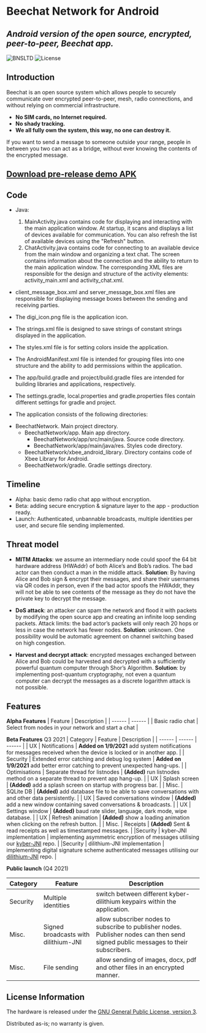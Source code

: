 # Beechat Network for Android
## _Android version of the open source, encrypted, peer-to-peer, Beechat app._

![BNSLTD](https://beechat.network/wp-content/uploads/2021/02/powered-by-1.png)
![License](https://img.shields.io/badge/License-GPLv3-blue)

## Introduction

Beechat is an open source system which allows people to securely communicate over encrypted peer-to-peer, mesh, radio connections, and without relying on commercial infrastructure.

* **No SIM cards, no Internet required.**
* **No shady tracking.**
* **We all fully own the system, this way, no one can destroy it.**

If you want to send a message to someone outside your range, people in between you two can act as a bridge, without ever knowing the contents of the encrypted message.

[Download pre-release demo APK](https://github.com/BeechatNetworkSystemsLtd/BeechatNetwork-Android/releases)
-------------------

Code 
-------------------
* Java: 
    1. MainActivity.java contains code for displaying and interacting with the main application window. At startup, it scans and displays a list of devices available for communication. You can also refresh the list of available devices using the "Refresh" button.
    2. ChatActivity.java contains code for connecting to an available device from the main window and organizing a text chat. The screen contains information about the connection and the ability to return to the main application window.
   The corresponding XML files are responsible for the design and structure of the activity elements: activity_main.xml and activity_chat.xml.

* client_message_box.xml and server_message_box.xml files are responsible for displaying message boxes between the sending and receiving parties.
* The digi_icon.png file is the application icon.
* The strings.xml file is designed to save strings of constant strings displayed in the application.
* The styles.xml file is for setting colors inside the application.
* The AndroidManifest.xml file is intended for grouping files into one structure and the ability to add permissions within the application.
* The app/build.gradle and project/build.gradle files are intended for building libraries and applications, respectively.
* The settings.gradle, local.properties and gradle.properties files contain different settings for gradle and project.
* The application consists of the following directories:
- BeechatNetwork. Main project directory. 
  - BeechatNetwork/app. Main app directory.
    - BeechatNetwork/app/src/main/java. Source code directory.
    - BeechatNetwork/app/main/java/res. Styles code directory.
  - BeechatNetwork/xbee_android_library. Directory contains code of Xbee Library for Android.
  - BeechatNetwork/gradle. Gradle settings directory.

Timeline
-------------------
* Alpha: basic demo radio chat app without encryption.
* Beta: adding secure encryption & signature layer to the app - production ready.
* Launch: Authenticated, unbannable broadcasts, multiple identities per user, and secure file sending implemented.

Threat model
-------------------
* __MITM Attacks__: we assume an intermediary node could spoof the 64 bit hardware address (HWAddr) of both Alice’s and Bob’s radios. The bad actor can then conduct a man in the middle attack.
__Solution__: By having Alice and Bob sign & encrypt their messages, and share their usernames via QR codes in person, even if the bad actor spoofs the HWAddr, they will not be able to see contents of the message as they do not have the private key to decrypt the message.

* __DoS attack__: an attacker can spam the network and flood it with packets by modifying the open source app and creating an infinite loop sending packets. 
Attack limits: the bad actor’s packets will only reach 20 hops or less in case the network has fewer nodes. 
__Solution__: unknown. One possibility would be automatic agreement on channel switching based on high congestion. 

* __Harvest and decrypt attack__: encrypted messages exchanged between Alice and Bob could be harvested and decrypted with a sufficiently powerful quantum computer through Shor’s Algorithm. 
__Solution__: by implementing post-quantum cryptography, not even a quantum computer can decrypt the messages as a discrete logarithm attack is not possible. 


Features
-------------------
**Alpha Features**
| Feature | Description | 
| ------ | ------ |
| Basic radio chat | Select from nodes in your network and start a chat | 

**Beta Features** Q3 2021
| Category | Feature | Description |
| ------ | ------ | ------ |
| UX | Notifications |  **Added on 1/9/2021** add system notifications for messages received when the device is locked or in another app. |
| Security | Extended error catching and debug log system | **Added on 1/9/2021** add better error catching to prevent unexpected hang-ups. |
| Optimisations |  Separate thread for listnodes | **(Added)** run listnodes method on a separate thread to prevent app hang-up. |
| UX | Splash screen | **(Added)** add a splash screen on startup with progress bar. |
| Misc. | SQLite DB | **(Added)** add database file to be able to save conversations with and other data persistently. |
| UX | Saved conversations window | **(Added)** add a new window containing saved conversations & broadcasts. |
| UX | Settings window | **(Added)** baud rate slider, language, dark mode, wipe database. |
| UX | Refresh animation | **(Added)** show a loading animation when clicking on the refresh button. |
| Misc. | Receipts | **(Added)** Sent & read receipts as well as timestamped  messages. |
|Security | kyber-JNI implementation | implementing asymmetric encryption of messages utilising our [kyber-JNI](https://github.com/BeechatNetworkSystemsLtd/kyber-JNI) repo. | 
|Security | dilithium-JNI implementation | implementing digital signature scheme authenticated messages utilising our [dilithium-JNI](https://github.com/BeechatNetworkSystemsLtd/dilithium-JNI) repo. |


__Public launch__ (Q4 2021)

 Category | Feature | Description |
| ------ | ------ | ------ |
|Security | Multiple identities | switch between different kyber-dilithium keypairs within the application. | 
|Misc. | Signed broadcasts with dilithium-JNI | allow subscriber nodes to subscribe to publisher nodes. Publisher nodes can then send signed public messages to their subscribers. | 
|Misc. | File sending | allow sending of images, docx, pdf and other files in an encrypted manner. | 



License Information
-------------------

The hardware is released under the [GNU General Public License, version 3](https://www.gnu.org/licenses/gpl-3.0.en.html).

Distributed as-is; no warranty is given.
